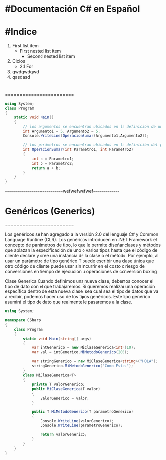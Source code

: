 #Documentación C# en Español
========================

#Indice
========================
1. First list item
     - First nested list item
       - Second nested list item
2. Ciclos
    - 2.1 For
3. qwdqwdqwd
4. qasdasd

# 
========================

```csharp
using System;
class Program
{
    static void Main()
    {
        // los argumentos se encuentran ubicados en la definición de un procedimientos.
        int Argumento1 = 5, Argumento2 = 5;
        Console.WriteLine(OperacionSumar(Argumento1,Argumento2));

        // los parámetros se encuentran ubicados en la definición del procedimiento, 
        int OperacionSumar(int Parametro1, int Parametro2)
        {
            int a = Parametro1;
            int b = Parametro2;
            return a + b;
        }
    }
}
```









-----------------------------wefwefwefwef-------------






# Genéricos (Generics) 
========================

Los genéricos se han agregado a la versión 2.0 del lenguaje C# y Common Language Runtime (CLR). Los genéricos introducen en .NET Framework el concepto de parámetros de tipo, lo que le permite diseñar clases y métodos que aplazan la especificación de uno o varios tipos hasta que el código de cliente declare y cree una instancia de la clase o el método. Por ejemplo, al usar un parámetro de tipo genérico T puede escribir una clase única que otro código de cliente puede usar sin incurrir en el costo o riesgo de conversiones en tiempo de ejecución u operaciones de conversión boxing

Clase Generica 
Cuando definimos una nueva clase, debemos conocer el tipo de dato con el que trabajaremos. Si queremos realizar una operación específica dentro de esta nueva clase, sea cual sea el tipo de datos que va a recibir, podemos hacer uso de los tipos genéricos. Este tipo genérico asumirá el tipo de dato que realmente le pasaremos a la clase.
```csharp
using System;

namespace CSharp
{
    class Program
    {
        static void Main(string[] args)
        {
            var intGenerico = new MiClaseGenerica<int>(10);
            var val = intGenerico.MiMetodoGenerico(200);

            var stringGenerico = new MiClaseGenerica<string>("HOLA");
            stringGenerico.MiMetodoGenerico("Como Estas");
        }
        class MiClaseGenerica<T>
        {
            private T valorGenerico;
            public MiClaseGenerica(T valor)
            {
                valorGenerico = valor;
            }

            public T MiMetodoGenerico(T parametroGenerico)
            {
                Console.WriteLine(valorGenerico);
                Console.WriteLine(parametroGenerico);

                return valorGenerico;
            }
        }
    }
}

```
















